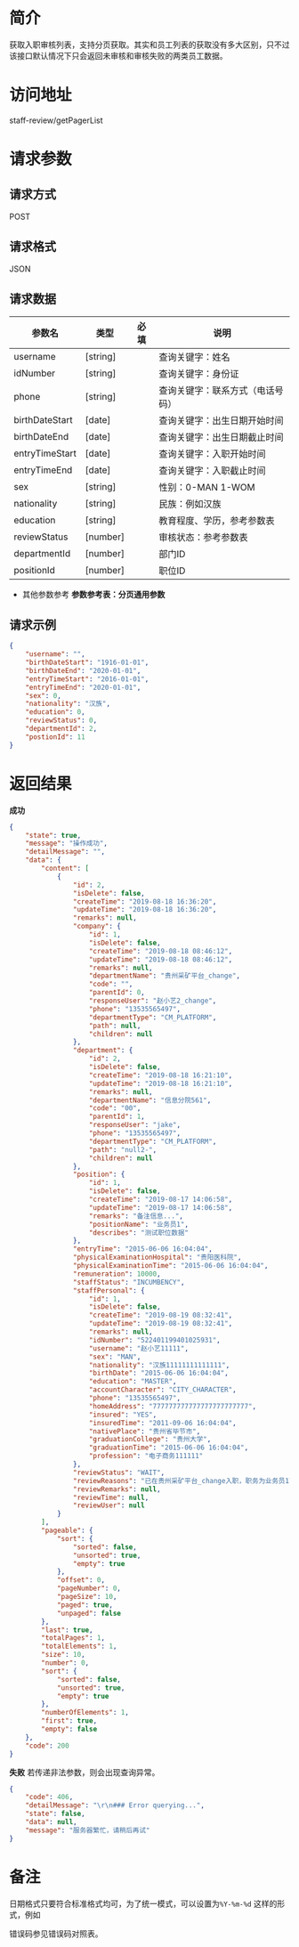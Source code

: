 # 简介
获取入职审核列表，支持分页获取。其实和员工列表的获取没有多大区别，只不过该接口默认情况下只会返回未审核和审核失败的两类员工数据。

# 访问地址
staff-review/getPagerList

# 请求参数

## 请求方式
POST

## 请求格式
JSON

## 请求数据
|参数名|类型|必填|说明|
|-|-|-|-|
|username|[string]||查询关键字：姓名|
|idNumber|[string]||查询关键字：身份证|
|phone|[string]||查询关键字：联系方式（电话号码）|
|birthDateStart|[date]||查询关键字：出生日期开始时间|
|birthDateEnd|[date]||查询关键字：出生日期截止时间|
|entryTimeStart|[date]||查询关键字：入职开始时间|
|entryTimeEnd|[date]||查询关键字：入职截止时间|
|sex|[string]||性别：0-MAN 1-WOM|
|nationality|[string]||民族：例如汉族|
|education|[string]||教育程度、学历，参考参数表|
|reviewStatus|[number]||审核状态：参考参数表|
|departmentId|[number]||部门ID|
|positionId|[number]||职位ID|

* 其他参数参考 **参数参考表：分页通用参数**

## 请求示例
```json
{
	"username": "",
	"birthDateStart": "1916-01-01",
	"birthDateEnd": "2020-01-01",
	"entryTimeStart": "2016-01-01",
	"entryTimeEnd": "2020-01-01",
	"sex": 0,
	"nationality": "汉族",
	"education": 0,
	"reviewStatus": 0,
    "departmentId": 2,
    "postionId": 11
}
```

# 返回结果
**成功**
```json
{
    "state": true,
    "message": "操作成功",
    "detailMessage": "",
    "data": {
        "content": [
            {
                "id": 2,
                "isDelete": false,
                "createTime": "2019-08-18 16:36:20",
                "updateTime": "2019-08-18 16:36:20",
                "remarks": null,
                "company": {
                    "id": 1,
                    "isDelete": false,
                    "createTime": "2019-08-18 08:46:12",
                    "updateTime": "2019-08-18 08:46:12",
                    "remarks": null,
                    "departmentName": "贵州采矿平台_change",
                    "code": "",
                    "parentId": 0,
                    "responseUser": "赵小艺2_change",
                    "phone": "13535565497",
                    "departmentType": "CM_PLATFORM",
                    "path": null,
                    "children": null
                },
                "department": {
                    "id": 2,
                    "isDelete": false,
                    "createTime": "2019-08-18 16:21:10",
                    "updateTime": "2019-08-18 16:21:10",
                    "remarks": null,
                    "departmentName": "信息分院561",
                    "code": "00",
                    "parentId": 1,
                    "responseUser": "jake",
                    "phone": "13535565497",
                    "departmentType": "CM_PLATFORM",
                    "path": "null2-",
                    "children": null
                },
                "position": {
                    "id": 1,
                    "isDelete": false,
                    "createTime": "2019-08-17 14:06:58",
                    "updateTime": "2019-08-17 14:06:58",
                    "remarks": "备注信息...",
                    "positionName": "业务员1",
                    "describes": "测试职位数据"
                },
                "entryTime": "2015-06-06 16:04:04",
                "physicalExaminationHospital": "贵阳医科院",
                "physicalExaminationTime": "2015-06-06 16:04:04",
                "remuneration": 10000,
                "staffStatus": "INCUMBENCY",
                "staffPersonal": {
                    "id": 1,
                    "isDelete": false,
                    "createTime": "2019-08-19 08:32:41",
                    "updateTime": "2019-08-19 08:32:41",
                    "remarks": null,
                    "idNumber": "522401199401025931",
                    "username": "赵小艺11111",
                    "sex": "MAN",
                    "nationality": "汉族11111111111111",
                    "birthDate": "2015-06-06 16:04:04",
                    "education": "MASTER",
                    "accountCharacter": "CITY_CHARACTER",
                    "phone": "13535565497",
                    "homeAddress": "777777777777777777777777",
                    "insured": "YES",
                    "insuredTime": "2011-09-06 16:04:04",
                    "nativePlace": "贵州省毕节市",
                    "graduationCollege": "贵州大学",
                    "graduationTime": "2015-06-06 16:04:04",
                    "profession": "电子商务111111"
                },
                "reviewStatus": "WAIT",
                "reviewReasons": "已在贵州采矿平台_change入职，职务为业务员1\r\n",
                "reviewRemarks": null,
                "reviewTime": null,
                "reviewUser": null
            }
        ],
        "pageable": {
            "sort": {
                "sorted": false,
                "unsorted": true,
                "empty": true
            },
            "offset": 0,
            "pageNumber": 0,
            "pageSize": 10,
            "paged": true,
            "unpaged": false
        },
        "last": true,
        "totalPages": 1,
        "totalElements": 1,
        "size": 10,
        "number": 0,
        "sort": {
            "sorted": false,
            "unsorted": true,
            "empty": true
        },
        "numberOfElements": 1,
        "first": true,
        "empty": false
    },
    "code": 200
}
```

**失败**
若传递非法参数，则会出现查询异常。
```json
{
    "code": 406,
    "detailMessage": "\r\n### Error querying...",
    "state": false,
    "data": null,
    "message": "服务器繁忙，请稍后再试"
}
```

# 备注
日期格式只要符合标准格式均可，为了统一模式，可以设置为`%Y-%m-%d` 这样的形式，例如

错误码参见错误码对照表。